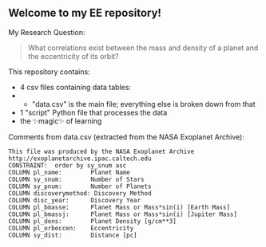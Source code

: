 ## Welcome to my EE repository!
My Research Question:
> What correlations exist between the mass and density of a planet and the eccentricity of its orbit?

This repository contains:
- 4 csv files containing data tables:
- - "data.csv" is the main file; everything else is broken down from that
- 1 "script" Python file that processes the data
- the ✨magic✨ of learning
    
Comments from data.csv (extracted from the NASA Exoplanet Archive):
```
This file was produced by the NASA Exoplanet Archive  http://exoplanetarchive.ipac.caltech.edu
CONSTRAINT:  order by sy_snum asc
COLUMN pl_name:        Planet Name
COLUMN sy_snum:        Number of Stars
COLUMN sy_pnum:        Number of Planets
COLUMN discoverymethod: Discovery Method
COLUMN disc_year:      Discovery Year
COLUMN pl_bmasse:      Planet Mass or Mass*sin(i) [Earth Mass]
COLUMN pl_bmassj:      Planet Mass or Mass*sin(i) [Jupiter Mass]
COLUMN pl_dens:        Planet Density [g/cm**3]
COLUMN pl_orbeccen:    Eccentricity
COLUMN sy_dist:        Distance [pc]
```
